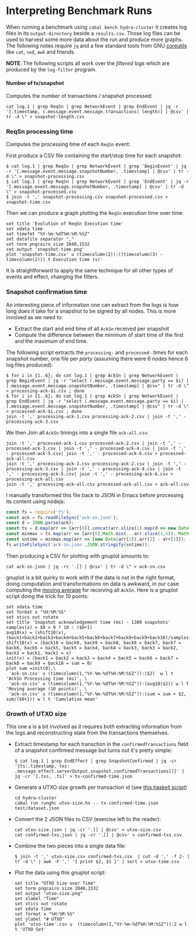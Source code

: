 # Interpreting Benchmark Runs

When running a benchmark using `cabal bench hydra-cluster` it creates log files in its `output-directory` beside a `results.csv`.
Those log files can be used to harvest some more data about the run and produce more graphs. The following notes require `jq` and a few standard tools from GNU [coreutils](https://github.com/coreutils/coreutils) like `cat`, `sed`, `awk` and friends.

**NOTE**: The following scripts all work over the _filtered logs_ which are produced by the `log-filter` program.

#### Number of tx/snapshot

Computes the number of transactions / snapshot processed:

```
cat log.1 | grep ReqSn | grep NetworkEvent | grep EndEvent | jq -r '[.timestamp, (.message.event.message.transactions| length)] | @csv' | tr -d \" > snapshot-length.csv
```

### ReqSn processing time

Computes the processing time of each `ReqSn` event:

First produce a CSV file containing the start/stop time for each snapshot:

```
$ cat log.1 | grep ReqSn | grep NetworkEvent | grep 'BeginEvent' | jq -r '[.message.event.message.snapshotNumber, .timestamp] | @csv' | tr -d \" > snapshot-processing.csv
$ cat log.1 | grep ReqSn | grep NetworkEvent | grep 'EndEvent' | jq -r '[.message.event.message.snapshotNumber, .timestamp] | @csv' | tr -d \" > snapshot-processed.csv
$ join -t ',' snapshot-processing.csv snapshot-processed.csv > snapshot-time.csv
```

Then we can produce a graph plotting the `ReqSn` execution time over time:

```
set title 'Evolution of ReqSn Execution time'
set xdata time
set timefmt "%Y-%m-%dT%H:%M:%SZ"
set datafile separator ","
set term pngcairo size 2048,1532
set output 'snapshot-time.png'
plot 'snapshot-time.csv' u (timecolumn(2)):((timecolumn(3) - timecolumn(2))) t Execution time (s)'
```

It is straightforward to apply the same technique for all other types of events and effect, changing the filters.

### Snapshot confirmation time

An interesting piece of information one can extract from the logs is how long does it take for a snapshot to be signed by all nodes. This is more involved as we need to:
* Extract the start and end time of all `AckSn` received per snapshot
* Compute the difference between the minimum of start time of the first and the maximum of end time.

The following script extracts the `processing-` and `processed-` times for each snapshot number, one file per _party_ (assuming there were 6 nodes hence 6 log files produced):
```
$ for i in {1..6}; do cat log.1 | grep AckSn | grep NetworkEvent | grep BeginEvent | jq -r "select (.message.event.message.party == $i) | [.message.event.message.snapshotNumber, .timestamp] | @csv" | tr -d \" > processing-ack-$i.csv ; done
$ for i in {1..6}; do cat log.1 | grep AckSn | grep NetworkEvent | grep EndEvent | jq -r "select (.message.event.message.party == $i) | [.message.event.message.snapshotNumber, .timestamp] | @csv" | tr -d \" > processed-ack-$i.csv ; done
join -t ',' processing-ack-1.csv processing-ack-2.csv | join -t ',' - processing-ack-3.csv
```

We then Join all `AckSn` timings into a single file `ack-all.csv`:

```
join -t ',' processed-ack-1.csv processed-ack-2.csv | join -t ',' - processed-ack-3.csv | join -t ',' - processed-ack-4.csv | join -t ',' - processed-ack-5.csv| join -t ',' - processed-ack-6.csv > processed-ack-all.csv
join -t ',' processing-ack-1.csv processing-ack-2.csv | join -t ',' - processing-ack-3.csv | join -t ',' - processing-ack-4.csv | join -t ',' - processing-ack-5.csv| join -t ',' - processing-ack-6.csv > processing-ack-all.csv
join -t ',' processing-ack-all.csv processed-ack-all.csv > ack-all.csv
```

I manually transformed this file back to JSON in Emacs before processing its content using nodejs:

```.js
const fs = require('fs');
const ack = fs.readFileSync('ack-sn.json');
const d = JSON.parse(ack);
const ts = d.map(arr => [arr[0]].concat(arr.slice(1).map(d => new Date(d).getTime())));
const minmax = ts.map(arr => [arr[0],Math.min(...arr.slice(1,6)), Math.max(...arr.slice(7))]);
const sntime = minmax.map(arr => [new Date(arr[2]),arr[2] - arr[1]]);
fs.writeFileSync('ack-sn.json',JSON.stringify(sntime));
```

Then producing a CSV for plotting with gnuplot amounts to:

```
cat ack-sn.json | jq -rc '.[] | @csv' | tr -d \" > ack-sn.csv
```

gnuplot is a bit quirky to work with if the data is not in the right format, doing computation and transformations on data is awkward, in our case computing the [moving average](http://skuld.bmsc.washington.edu/~merritt/gnuplot/canvas_demos/running_avg.html) for receiving all `AckSn`. Here is a gnuplot script doing the trick for 10 points:

```
set xdata time
set format x "%H:%M:%S"
set xtics out rotate
set title 'Snapshot acknowledgement time (ms) - 1389 snapshots'
samples(x) = $0 > 9 ? 10 : ($0+1)
avg10(x) = (shift10(x), (back1+back2+back3+back4+back5+back6+back7+back8+back9+back10)/samples($0))
shift10(x) = (back10 = back9, back9 = back8, back8 = back7, back7 = back6, back6 = back5, back5 = back4, back4 = back3, back3 = back2, back2 = back1, back1 = x)
init(x) = (back1 = back2 = back3 = back4 = back5 = back6 = back7 = back8 = back9 = back10 = sum = 0)
plot sum =init(0),\
 'ack-sn.csv' u (timecolumn(1,"%Y-%m-%dT%H:%M:%SZ")):($2)  w l t 'AckSn Processing time (ms)', \
 'ack-sn.csv' u (timecolumn(1,"%Y-%m-%dT%H:%M:%SZ")):(avg10($2)) w l t 'Moving average (10 points)', \
 'ack-sn.csv' u (timecolumn(1,"%Y-%m-%dT%H:%M:%SZ")):(sum = sum + $2, sum/($0+1)) w l t 'Cumulative mean'
```

### Growth of UTXO size

This one a is a bit involved as it requires both extracting information from the logs and reconstructing state from the transactions themselves.

* Extract timestamp for each transction in the `confirmedTransactions` field of a snapshot confirmed message but turns out it's pretty simple:
  ```
  $ cat log.1 | grep EndEffect | grep SnapshotConfirmed | jq -cr '{ts:.timestamp, txs: .message.effect.serverOutput.snapshot.confirmedTransactions[]}' | jq -cr '[.txs, .ts]' > tx-confirmed-time.json
  ```
* Generate a UTXO size growth per transaction id (see [this haskell script](./utxo-size.hs))
  ```
  cd hydra-cluster
  cabal run runghc utxo-size.hs -- tx-confirmed-time.json test/dataset.json
  ```
* Convert the 2 JSON files to CSV (exercise left to the reader):
  ```
  cat utxo-size.json | jq -cr '.[] | @csv' > utxo-size.csv
  cat confirmed-txs.json | jq -cr '.[] | @csv' > confirmed-txs.csv
  ```
* Combine the two pieces into a single data file:
  ```
  $ join -t ',' utxo-size.csv confirmed-txs.csv  | cut -d ',' -f 2- | tr -d \" | awk -F ',' '{ print $2, $1 }' | sort > utxo-time.csv
  ```
* Plot the data using this gnuplot script:
  ```
  set title "UTXO Size over Time"
  set term pngcairo size 2048,1532
  set output "utxo-size.png"
  set xlabel "Time"
  set xtics out rotate
  set xdata time
  set format x "%H:%M:%S"
  set ylabel "# UTXO"
  plot 'utxo-time'.csv u  (timecolumn(1,"%Y-%m-%dT%H:%M:%SZ")):2 w l t 'UTXO Set'
  ```
